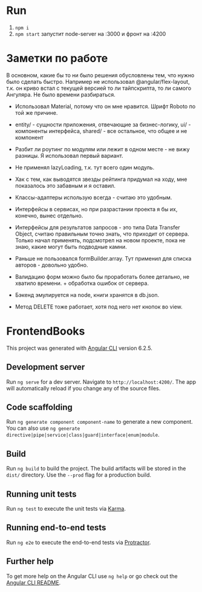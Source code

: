 # Run

1) `npm i`
2) `npm start` запустит node-server на :3000 и фронт на :4200


# Заметки по работе

В основном, какие бы то ни было решения обусловлены тем, что нужно было сделать быстро. Например не использовал @angular/flex-layout, т.к. он криво встал с текущей версией то ли тайпскрипта, то ли самого Ангуляра. Не было времени разбираться.

* Использовал Material, потому что он мне нравится. Шрифт Roboto по той же причине.
* entity/ - сущности приложения, отвечающие за бизнес-логику, ui/ - компоненты интерфейса, shared/ - все остальное, что общее и не компонент
* Разбит ли роутинг по модулям или лежит в одном месте - не вижу разницы. Я использовал первый вариант.
* Не применял lazyLoading, т.к. тут всего один модуль.

* Хак с тем, как выводятся звезды рейтинга придумал на ходу, мне показалось это забавным и я оставил.
* Классы-адаптеры использую всегда - считаю это удобным.
* Интерфейсы в сервисах, но при разрастании проекта я бы их, конечно, вынес отдельно. 
* Интерфейсы для результатов запросов - это типа Data Transfer Object, считаю правильным точно знать, что приходит от сервера. Только начал применять, подсмотрел на новом проекте, пока не знаю, какие могут быть подводные камни.

* Раньше не пользовался formBuilder.array. Тут применил для списка авторов - довольно удобно.
* Валидацию форм можно было бы проработать более детально, не хватило времени. + обработка ошибок от сервера.

* Бэкенд эмулируется на node, книги хранятся в db.json. 
* Метод DELETE тоже работает, хотя под него нет кнопок во view.


# FrontendBooks

This project was generated with [Angular CLI](https://github.com/angular/angular-cli) version 6.2.5.

## Development server

Run `ng serve` for a dev server. Navigate to `http://localhost:4200/`. The app will automatically reload if you change any of the source files.

## Code scaffolding

Run `ng generate component component-name` to generate a new component. You can also use `ng generate directive|pipe|service|class|guard|interface|enum|module`.

## Build

Run `ng build` to build the project. The build artifacts will be stored in the `dist/` directory. Use the `--prod` flag for a production build.

## Running unit tests

Run `ng test` to execute the unit tests via [Karma](https://karma-runner.github.io).

## Running end-to-end tests

Run `ng e2e` to execute the end-to-end tests via [Protractor](http://www.protractortest.org/).

## Further help

To get more help on the Angular CLI use `ng help` or go check out the [Angular CLI README](https://github.com/angular/angular-cli/blob/master/README.md).
